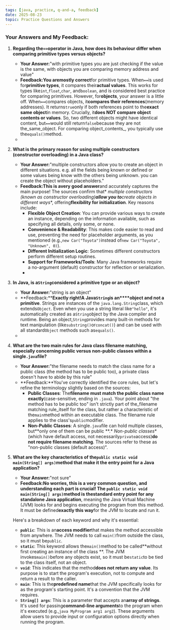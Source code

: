 ```yaml
---
tags: [java, practice, q-and-a, feedback]
date: 2025-08-23
topic: Practice Questions and Answers
---
```


### Your Answers and My Feedback:


1. **Regarding the`==`operator in Java, how does its behaviour differ when comparing primitive types versus objects?**

	- **Your Answer:**"with primitive types you are just checking if the value is the same, with objects you are
	  comparing memory address and value"
	- **Feedback:**You are**mostly correct**for primitive types. When`==`is used for**primitive types**, it compares
	  their**actual values**. This works for types like`int`,`float`,`char`, and`boolean`, and is considered best
	  practice for comparing primitives. However, for**objects**, your answer is a little off. When`==`compares objects,
	  it**compares their references**(memory addresses). It returns`true`only if both references point to the**exact
	  same object**in memory. Crucially, it**does NOT compare object contents or values**. So, two different objects
	  might have identical content, but`==`would still return`false`because they are not the_same_object. For comparing
	  object_contents\_, you typically use the`equals()`method.
	-

1. **What is the primary reason for using multiple constructors (constructor overloading) in a Java class?**

	- **Your Answer:**"multiple constructors allow you to create an object in different situations. e.g. all the fields
	  being known or defined or some values being know with the others being unknown. you can create the object without
	  placeholders."
	- **Feedback:**This is a**very good answer**and accurately captures the main purpose! The sources confirm that\*
	  *multiple constructors (known as constructor overloading)**allow you to**create objects in different ways*\*,
	  offering**flexibility for initialization**. Key reasons include:
		- **Flexible Object Creation**: You can provide various ways to create an instance, depending on the information
		  available, such as specifying all details, only some, or none.
		- **Convenience & Readability**: This makes code easier to read and use, preventing the need for placeholder
		  arguments, as you mentioned (e.g.,`new Car("Toyota")`instead of`new Car("Toyota", "Unknown", 0)`).
		- **Different Initialization Logic**: Sometimes different constructors perform different setup routines.
		- **Support for Frameworks/Tools**: Many Java frameworks require a no-argument (default) constructor for
		  reflection or serialization.
		-

1. **In Java, is a`String`considered a primitive type or an object?**

	- **Your Answer:**"string is an object"
	- \*\*Feedback:\*\***Exactly right!**A Java`String`is an****object** and not a primitive**. Strings are instances of
	  the
	  `java.lang.String`class, which extends`Object`. Even when you use a string literal like`"hello"`, it's
	  automatically created as a`String`object by the Java compiler and runtime. Being an object,`String`provides many
	  built-in methods for text manipulation (like`substring()`or`concat()`) and can be used with all standard`Object`
	  methods such as`equals()`.
	-

1. **What are the two main rules for Java class filename matching, especially concerning public versus non-public
   classes within a single`.java`file?**

	- **Your Answer:**"the filename needs to match the class name for a public class (the method has to be public too),
	  a private class doesn't have to abide by this rule"
	- \*\*Feedback:\*\*You've correctly identified the core rules, but let's refine the terminology slightly based on
	  the
	  sources:
		- **Public Classes**: The**filename must match the public class name exactly**(case-sensitive, ending in
		  `.java`). Your point about "the method has to be public too" isn't strictly part of the_filename matching
		  rule_itself for the class, but rather a characteristic of the`main`method within an executable class. The
		  filename rule applies to the class's`public`modifier.
		- **Non-Public Classes**: A single`.java`file can hold multiple classes, but**only one of them can be public
		  **.\*
		  *Non-public classes*\*(which have default access, not necessarily`private`access)**do not require filename
		  matching**. The sources refer to these as "non-public classes (default access)".

1. **What are the key characteristics of the`public static void main(String[] args)`method that make it the entry point
   for a Java application?**

	- **Your Answer:**"not sure"
	- **Feedback:**No worries, this is a very common question, and understanding each part is crucial! The
	  `public static void main(String[] args)`method is the**standard entry point for any standalone Java application**,
	  meaning the Java Virtual Machine (JVM) looks for and begins executing the program from this method. It must be
	  defined**exactly this way**for the JVM to locate and run it.

   Here's a breakdown of each keyword and why it's essential:

	- **`public`**: This is an**access modifier**that makes the method accessible from anywhere. The JVM needs to call
	  `main()`from outside the class, so it must be`public`.
	- **`static`**: This keyword allows the`main()`method to be called\*\*without first creating an instance of the
	  class
	  \*\*. The JVM invokes`main()`before any objects exist, so it must be`static`to be tied to the class itself, not an
	  object.
	- **`void`**: This indicates that the method**does not return any value**. Its purpose is to start the program's
	  execution, not to compute and return a result to the caller.
	- **`main`**: This is the**predefined name**that the JVM specifically looks for as the program's starting point.
	  It's a convention that the JVM requires.
	- **`String[] args`**: This is a parameter that accepts an**array of strings**. It's used for passing**command-line
	  arguments**to the program when it's executed (e.g.,`java MyProgram arg1 arg2`). These arguments allow users to
	  provide input or configuration options directly when running the program.


